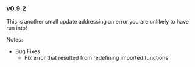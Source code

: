 ### [v0.9.2](#v092)

This is another small update addressing an error you are unlikely to 
have run into! 

Notes: 

* Bug Fixes
  * Fix error that resulted from redefining imported functions